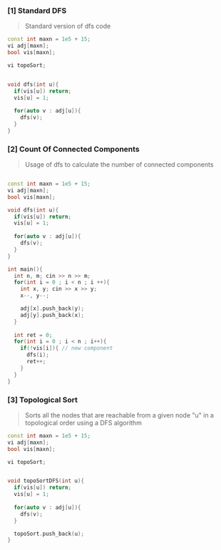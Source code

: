 ### [1] Standard DFS
> Standard version of dfs code

```cpp
const int maxn = 1e5 + 15;
vi adj[maxn];
bool vis[maxn];

vi topoSort;


void dfs(int u){
  if(vis[u]) return;
  vis[u] = 1;
  
  for(auto v : adj[u]){
    dfs(v);
  }
}

```


### [2] Count Of Connected Components
> Usage of dfs to calculate the number of connected components

```cpp

const int maxn = 1e5 + 15;
vi adj[maxn];
bool vis[maxn];

void dfs(int u){
  if(vis[u]) return;
  vis[u] = 1;
  
  for(auto v : adj[u]){
    dfs(v);
  }
}

int main(){
  int n, m; cin >> n >> m;
  for(int i = 0 ; i < n ; i ++){
    int x, y; cin >> x >> y;
    x--, y--;

    adj[x].push_back(y);
    adj[y].push_back(x);
  }
  
  int ret = 0;
  for(int i = 0 ; i < n ; i++){
    if(!vis[i]){ // new component
      dfs(i);
      ret++;
    }
  }
}
```

### [3] Topological Sort
> Sorts all the nodes that are reachable from a given node "u" in a topological order using a DFS algorithm

```cpp
const int maxn = 1e5 + 15;
vi adj[maxn];
bool vis[maxn];

vi topoSort;


void topoSortDFS(int u){
  if(vis[u]) return;
  vis[u] = 1;
  
  for(auto v : adj[u]){
    dfs(v);
  }

  topoSort.push_back(u);
}

```

